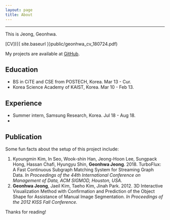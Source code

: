 ```yaml
---
layout: page
title: About
---
```

-------------------------------------------------------
<p class="message">
  This is Jeong, Geonhwa.
</p>

[CV]({{ site.baseurl }}public/geonhwa_cv_180724.pdf)

My projects are available at [GitHub](https://github.com/ghjeong12).

## Education

* BS in CiTE and CSE from POSTECH, Korea. Mar 13 - Cur. 
* Korea Science Academy of KAIST, Korea. Mar 10 - Feb 13.

## Experience

* Summer intern, Samsung Research, Korea. Jul 18 - Aug 18.
* 

## Publication

Some fun facts about the setup of this project include:

1. Kyoungmin Kim, In Seo, Wook-shin Han, Jeong-Hoon Lee, Sungpack Hong, Hassan Chafi, Hyungyu Shin, __**Geonhwa Jeong**__. 2018. TurboFlux: A Fast Continuous Subgraph Matching System for Streaming Graph Data. *In Proceedings of the 44th International Conference on Management of Data, ACM SIGMOD, Houston, USA.*
2. __**Geonhwa Jeong**__, Jaeil Kim, Taeho Kim, Jinah Park. 2012.  3D Interactive Visualization Method with Confirmation and Prediction of the Object Shape for Assistance of Manual Image Segmentation. *In Proceedings of the 2012 KISS Fall Conference.*


Thanks for reading!
